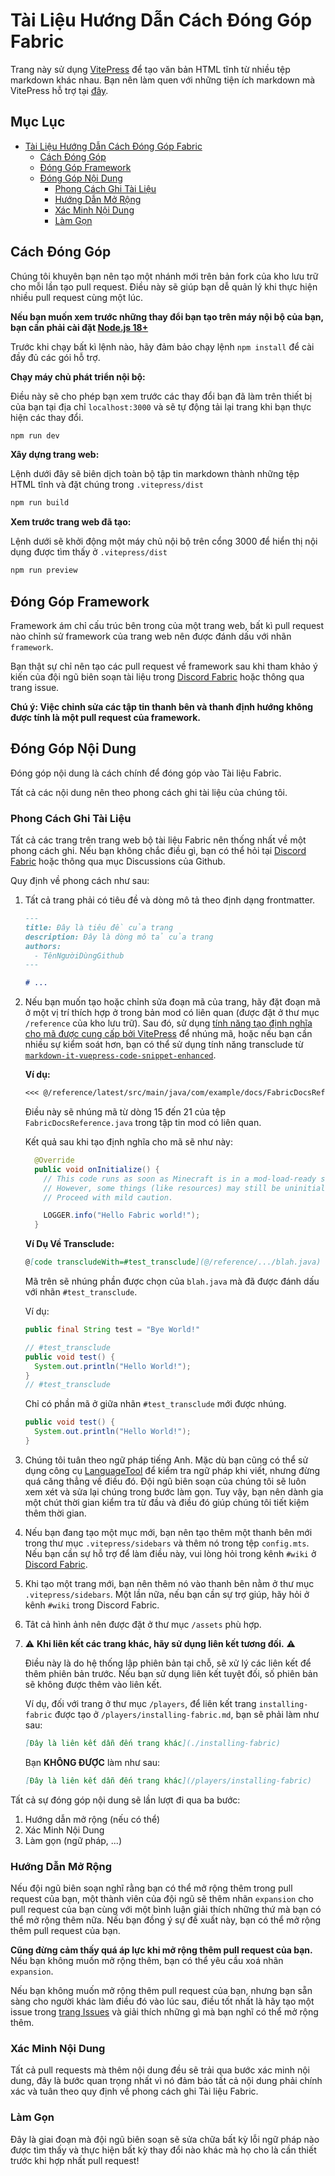 # Tài Liệu Hướng Dẫn Cách Đóng Góp Fabric

Trang này sử dụng [VitePress](https://vitepress.dev/) để tạo văn bản HTML tĩnh từ nhiều tệp markdown khác nhau. Bạn nên làm quen với những tiện ích markdown mà VitePress hỗ trợ tại [đây](https://vitepress.dev/guide/markdown#features).

## Mục Lục

- [Tài Liệu Hướng Dẫn Cách Đóng Góp Fabric](#tài-liệu-hướng-dẫn-cách-đóng-góp-fabric)
  - [Cách Đóng Góp](#cách-đóng-góp)
  - [Đóng Góp Framework](#đóng-góp-framework)
  - [Đóng Góp Nội Dung](#đóng-góp-nội-dung)
    - [Phong Cách Ghi Tài Liệu](#phong-cách-ghi-tài-liệu)
    - [Hướng Dẫn Mở Rộng](#hướng-dẫn-mở-rộng)
    - [Xác Minh Nội Dung](#xác-minh-nội-dung)
    - [Làm Gọn](#làm-gọn)

## Cách Đóng Góp

Chúng tôi khuyên bạn nên tạo một nhánh mới trên bản fork của kho lưu trữ cho mỗi lần tạo pull request. Điều này sẽ giúp bạn dễ quản lý khi thực hiện nhiều pull request cùng một lúc.

**Nếu bạn muốn xem trước những thay đổi bạn tạo trên máy nội bộ của bạn, bạn cần phải cài đặt [Node.js 18+](https://nodejs.org/en/)**

Trước khi chạy bất kì lệnh nào, hãy đảm bảo chạy lệnh `npm install` để cài đầy đủ các gói hỗ trợ.

**Chạy máy chủ phát triển nội bộ:**

Điều này sẽ cho phép bạn xem trước các thay đổi bạn đã làm trên thiết bị của bạn tại địa chỉ `localhost:3000` và sẽ tự động tải lại trang khi bạn thực hiện các thay đổi.

```sh
npm run dev
```

**Xây dựng trang web:**

Lệnh dưới đây sẽ biên dịch toàn bộ tập tin markdown thành những tệp HTML tĩnh và đặt chúng trong `.vitepress/dist`

```sh
npm run build
```

**Xem trước trang web đã tạo:**

Lệnh dưới sẽ khởi động một máy chủ nội bộ trên cổng 3000 để hiển thị nội dụng được tìm thấy ở `.vitepress/dist`

```sh
npm run preview
```

## Đóng Góp Framework

Framework ám chỉ cấu trúc bên trong của một trang web, bất kì pull request nào chỉnh sử framework của trang web nên được đánh dấu với nhãn `framework`.

Bạn thật sự chỉ nên tạo các pull request về framework sau khi tham khảo ý kiến của đội ngũ biên soạn tài liệu trong [Discord Fabric](https://discord.gg/v6v4pMv) hoặc thông qua trang issue.

**Chú ý: Việc chỉnh sửa các tập tin thanh bên và thanh định hướng không được tính là một pull request của framework.**

## Đóng Góp Nội Dung

Đóng góp nội dung là cách chính để đóng góp vào Tài liệu Fabric.

Tất cả các nội dung nên theo phong cách ghi tài liệu của chúng tôi.

### Phong Cách Ghi Tài Liệu

Tất cả các trang trên trang web bộ tài liệu Fabric nên thống nhất về một phong cách ghi. Nếu bạn không chắc điều gì, bạn có thể hỏi tại [Discord Fabric](https://discord.gg/v6v4pMv) hoặc thông qua mục Discussions của Github.

Quy định về phong cách như sau:

1. Tất cả trang phải có tiêu đề và dòng mô tả theo định dạng frontmatter.

   ```md
   ---
   title: Đây là tiêu đề của trang
   description: Đây là dòng mô tả của trang
   authors:
     - TênNgườiDùngGithub
   ---

   # ...
   ```

2. Nếu bạn muốn tạo hoặc chỉnh sửa đoạn mã của trang, hãy đặt đoạn mã ở một vị trí thích hợp ở trong bản mod có liên quan (được đặt ở thư mục `/reference` của kho lưu trữ). Sau đó, sử dụng [tính năng tạo định nghĩa cho mã được cung cấp bởi VitePress](https://vitepress.dev/guide/markdown#import-code-snippets) để nhúng mã, hoặc nếu bạn cần nhiều sự kiểm soát hơn, bạn có thể sử dụng tính năng transclude từ [`markdown-it-vuepress-code-snippet-enhanced`](https://github.com/fabioaanthony/markdown-it-vuepress-code-snippet-enhanced).

   **Ví dụ:**

   ```md
   <<< @/reference/latest/src/main/java/com/example/docs/FabricDocsReference.java{15-21 java}
   ```

   Điều này sẽ nhúng mã từ dòng 15 đến 21 của tệp `FabricDocsReference.java` trong tập tin mod có liên quan.

   Kết quả sau khi tạo định nghĩa cho mã sẽ như này:

   ```java
     @Override
     public void onInitialize() {
       // This code runs as soon as Minecraft is in a mod-load-ready state.
       // However, some things (like resources) may still be uninitialized.
       // Proceed with mild caution.

       LOGGER.info("Hello Fabric world!");
     }
   ```

   **Ví Dụ Về Transclude:**

   ```md
   @[code transcludeWith=#test_transclude](@/reference/.../blah.java)
   ```

   Mã trên sẽ nhúng phần được chọn của `blah.java` mà đã được đánh dấu với nhãn `#test_transclude`.

   Ví dụ:

   ```java
   public final String test = "Bye World!"

   // #test_transclude
   public void test() {
     System.out.println("Hello World!");
   }
   // #test_transclude
   ```

   Chỉ có phần mã ở giữa nhãn `#test_transclude` mới được nhúng.

   ```java
   public void test() {
     System.out.println("Hello World!");
   }
   ```

3. Chúng tôi tuân theo ngữ pháp tiếng Anh. Mặc dù bạn cũng có thể sử dụng công cụ [LanguageTool](https://languagetool.org/) để kiểm tra ngữ pháp khi viết, nhưng đừng quá căng thẳng về điều đó. Đội ngũ biên soạn của chúng tôi sẽ luôn xem xét và sửa lại chúng trong bước làm gọn. Tuy vậy, bạn nên dành gia một chút thời gian kiểm tra từ đầu và điều đó giúp chúng tôi tiết kiệm thêm thời gian.

4. Nếu bạn đang tạo một mục mới, bạn nên tạo thêm một thanh bên mới trong thư mục `.vitepress/sidebars` và thêm nó trong tệp `config.mts`. Nếu bạn cần sự hỗ trợ để làm điều này, vui lòng hỏi trong kênh `#wiki` ở [Discord Fabric](https://discord.gg/v6v4pMv).

5. Khi tạo một trang mới, bạn nên thêm nó vào thanh bên nằm ở thư mục `.vitepress/sidebars`. Một lần nữa, nếu bạn cần sự trợ giúp, hãy hỏi ở kênh `#wiki` trong Discord Fabric.

6. Tât cả hình ảnh nên được đặt ở thư mục `/assets` phù hợp.

7. ⚠️ **Khi liên kết các trang khác, hãy sử dụng liên kết tương đối.** ⚠️

   Điều này là do hệ thống lập phiên bản tại chỗ, sẽ xử lý các liên kết để thêm phiên bản trước. Nếu bạn sử dụng liên kết tuyệt đối, số phiên bản sẽ không được thêm vào liên kết.

   Ví dụ, đối với trang ở thư mục `/players`, để liên kết trang `installing-fabric` được tạo ở `/players/installing-fabric.md`, bạn sẽ phải làm như sau:

   ```md
   [Đây là liên kết dẫn đến trang khác](./installing-fabric)
   ```

   Bạn **KHÔNG ĐƯỢC** làm như sau:

   ```md
   [Đây là liên kết dẫn đến trang khác](/players/installing-fabric)
   ```

Tất cả sự đóng góp nội dung sẽ lần lượt đi qua ba bước:

1. Hướng dẫn mở rộng (nếu có thể)
2. Xác Minh Nội Dung
3. Làm gọn (ngữ pháp, ...)

### Hướng Dẫn Mở Rộng

Nếu đội ngũ biên soạn nghĩ rằng bạn có thể mở rộng thêm trong pull request của bạn, một thành viên của đội ngũ sẽ thêm nhãn `expansion` cho pull request của bạn cùng với một bình luận giải thích những thứ mà bạn có thể mở rộng thêm nữa. Nếu bạn đồng ý sự đề xuất này, bạn có thể mở rộng thêm pull request của bạn.

**Cũng đừng cảm thấy quá áp lực khi mở rộng thêm pull request của bạn.** Nếu bạn không muốn mở rộng thêm, bạn có thể yêu cầu xoá nhãn `expansion`.

Nếu bạn không muốn mở rộng thêm pull request của bạn, nhưng bạn sẵn sàng cho người khác làm điều đó vào lúc sau, điều tốt nhất là hãy tạo một issue trong [trang Issues](https://github.com/FabricMC/fabric-docs/issues) và giải thích những gì mà bạn nghĩ có thể mở rộng thêm.

### Xác Minh Nội Dung

Tất cả pull requests mà thêm nội dung đều sẽ trải qua bước xác minh nội dung, đây là bước quan trọng nhất vì nó đảm bảo tất cả nội dung phải chính xác và tuân theo quy định về phong cách ghi Tài liệu Fabric.

### Làm Gọn

Đây là giai đoạn mà đội ngũ biên soạn sẽ sửa chữa bất kỳ lỗi ngữ pháp nào được tìm thấy và thực hiện bất kỳ thay đổi nào khác mà họ cho là cần thiết trước khi hợp nhất pull request!
